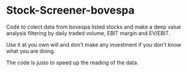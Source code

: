 # Stock-Screener-bovespa

Code to colect data from bovespa listed stocks and make a deep value analysis filtering by daily traded volume, EBIT margin and EV/EBIT.

Use it at you own will and don't make any investment if you don't know what you are doing.

The code is justo to speed up the reading of the data.
